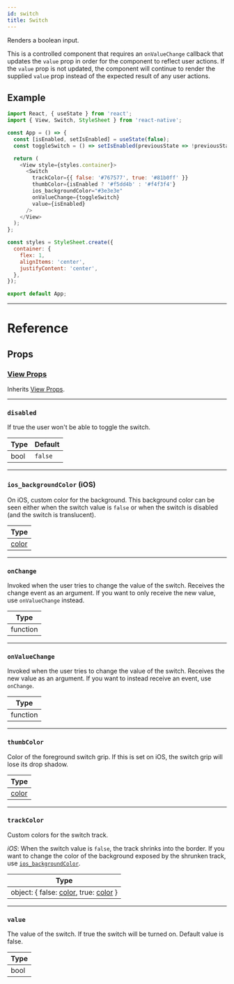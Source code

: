 ```yaml
---
id: switch
title: Switch
---
```


Renders a boolean input.

This is a controlled component that requires an `onValueChange` callback that updates the `value` prop in order for the component to reflect user actions. If the `value` prop is not updated, the component will continue to render the supplied `value` prop instead of the expected result of any user actions.

## Example

```js
import React, { useState } from 'react';
import { View, Switch, StyleSheet } from 'react-native';

const App = () => {
  const [isEnabled, setIsEnabled] = useState(false);
  const toggleSwitch = () => setIsEnabled(previousState => !previousState);

  return (
    <View style={styles.container}>
      <Switch
        trackColor={{ false: '#767577', true: '#81b0ff' }}
        thumbColor={isEnabled ? '#f5dd4b' : '#f4f3f4'}
        ios_backgroundColor="#3e3e3e"
        onValueChange={toggleSwitch}
        value={isEnabled}
      />
    </View>
  );
};

const styles = StyleSheet.create({
  container: {
    flex: 1,
    alignItems: 'center',
    justifyContent: 'center',
  },
});

export default App;
```

---

# Reference

## Props

### [View Props](view.md#props)

Inherits [View Props](view.md#props).

---

### `disabled`

If true the user won't be able to toggle the switch.

| Type | Default |
| ---- | ------- |
| bool | `false` |

---

### `ios_backgroundColor` **(iOS)**

On iOS, custom color for the background. This background color can be seen either when the switch value is `false` or when the switch is disabled (and the switch is translucent).

| Type                                              |
| ------------------------------------------------- |
| [color](https://reactnative.dev/docs/0.64/colors) |

---

### `onChange`

Invoked when the user tries to change the value of the switch. Receives the change event as an argument. If you want to only receive the new value, use `onValueChange` instead.

| Type     |
| -------- |
| function |

---

### `onValueChange`

Invoked when the user tries to change the value of the switch. Receives the new value as an argument. If you want to instead receive an event, use `onChange`.

| Type     |
| -------- |
| function |

---

### `thumbColor`

Color of the foreground switch grip. If this is set on iOS, the switch grip will lose its drop shadow.

| Type                                              |
| ------------------------------------------------- |
| [color](https://reactnative.dev/docs/0.64/colors) |

---

### `trackColor`

Custom colors for the switch track.

_iOS_: When the switch value is `false`, the track shrinks into the border. If you want to change the color of the background exposed by the shrunken track, use [`ios_backgroundColor`](#ios_backgroundColor).

| Type                                                                                                                          |
| ----------------------------------------------------------------------------------------------------------------------------- |
| object: { false: [color](https://reactnative.dev/docs/0.64/colors), true: [color](https://reactnative.dev/docs/0.64/colors) } |

---

### `value`

The value of the switch. If true the switch will be turned on. Default value is false.

| Type |
| ---- |
| bool |
